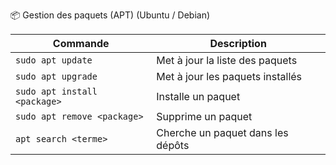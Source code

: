📦 Gestion des paquets (APT) (Ubuntu / Debian)

| Commande                     | Description                       |
| ---------------------------- | --------------------------------- |
| `sudo apt update`            | Met à jour la liste des paquets   |
| `sudo apt upgrade`           | Met à jour les paquets installés  |
| `sudo apt install <package>` | Installe un paquet                |
| `sudo apt remove <package>`  | Supprime un paquet                |
| `apt search <terme>`         | Cherche un paquet dans les dépôts |

